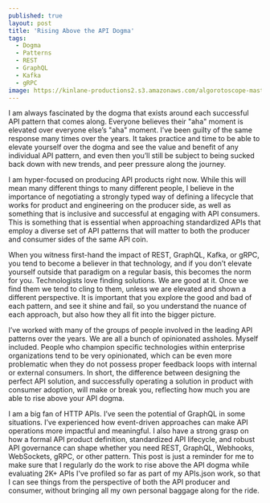 ```yaml
---
published: true
layout: post
title: 'Rising Above the API Dogma'
tags:
  - Dogma
  - Patterns
  - REST
  - GraphQL
  - Kafka
  - gRPC
image: https://kinlane-productions2.s3.amazonaws.com/algorotoscope-master/green-circuit-fixing-cross.jpg
---
```

I am always fascinated by the dogma that exists around each successful API pattern that comes along. Everyone believes their "aha" moment is elevated over everyone else’s "aha" moment. I’ve been guilty of the same response many times over the years. It takes practice and time to be able to elevate yourself over the dogma and see the value and benefit of any individual API pattern, and even then you’ll still be subject to being sucked back down with new trends, and peer pressure along the journey.

I am hyper-focused on producing API products right now. While this will mean many different things to many different people, I believe in the importance of negotiating a strongly typed way of defining a lifecycle that works for product and engineering on the producer side, as well as something that is inclusive and successful at engaging with API consumers. This is something that is essential when approaching standardized APIs that employ a diverse set of API patterns that will matter to both the producer and consumer sides of the same API coin.

When you witness first-hand the impact of REST, GraphQL, Kafka, or gRPC, you tend to become a believer in that technology, and if you don’t elevate yourself outside that paradigm on a regular basis, this becomes the norm for you. Technologists love finding solutions. We are good at it. Once we find them we tend to cling to them, unless we are elevated and shown a different perspective. It is important that you explore the good and bad of each pattern, and see it shine and fail, so you understand the nuance of each approach, but also how they all fit into the bigger picture.

I’ve worked with many of the groups of people involved in the leading API patterns over the years. We are all a bunch of opinionated assholes. Myself included. People who champion specific technologies within enterprise organizations tend to be very opinionated, which can be even more problematic when they do not possess proper feedback loops with internal or external consumers. In short, the difference between designing the perfect API solution, and successfully operating a solution in product with consumer adoption, will make or break you, reflecting how much you are able to rise above your API dogma.

I am a big fan of HTTP APIs. I’ve seen the potential of GraphQL in some situations. I’ve experienced how event-driven approaches can make API operations more impactful and meaningful. I also have a strong grasp on how a formal API product definition, standardized API lifecycle, and robust API governance can shape whether you need REST, GraphQL, Webhooks, WebSockets, gRPC, or other pattern. This post is just a reminder for me to make sure that I regularly do the work to rise above the API dogma while evaluating 2K+ APIs I've profiled so far as part of my APIs.json work, so that I can see things from the perspective of both the API producer and consumer, without bringing all my own personal baggage along for the ride.